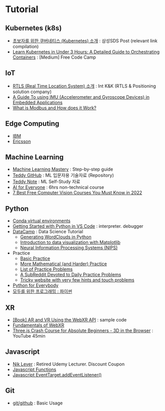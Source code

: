 # Tutorial

## Kubernetes (k8s) 
- [초보자를 위한 쿠버네티스 (Kubernetes) 소개](https://m.post.naver.com/viewer/postView.nhn?volumeNo=14749083&memberNo=36733075&vType=VERTICAL) : 삼성SDS Post (relevant link compilation)
- [Learn Kubernetes in Under 3 Hours: A Detailed Guide to Orchestrating Containers](https://medium.com/free-code-camp/learn-kubernetes-in-under-3-hours-a-detailed-guide-to-orchestrating-containers-114ff420e882) : [Medium] Free Code Camp   

## IoT
- [RTLS (Real Time Location System) 소개](https://blog.naver.com/intknk2) : Int K&K (RTLS & Positioning solution company)  
- [A Guide To using IMU (Accelerometer and Gyroscope Devices) in Embedded Applications](http://www.starlino.com/imu_guide.html)  
- [What is Modbus and How does it Work?](https://youtu.be/txi2p5_OjKU)

## Edge Computing 
- [IBM](https://www.ibm.com/cloud/edge-computing)
- [Ericsson](https://www.ericsson.com/en/digital-services/edge-computing)  

## Machine Learning
- [Machine Learning Mastery](https://machinelearningmastery.com/start-here/) : Step-by-step guide
- [Teddy GitHub](https://github.com/teddylee777/machine-learning) : ML 입문자용 기술자료 (Repository) 
- [Teddy Note](https://teddylee777.github.io/) : ML Self-Study 자료
- [AI for Everyone](https://www.deeplearning.ai/program/ai-for-everyone/) : 6hrs non-technical course 
- [7 Best Free Computer Vision Courses You Must Know in 2022](https://www.mltut.com/best-free-computer-vision-courses/)

## Python
- [Conda virtual environments](https://conda.io/projects/conda/en/latest/user-guide/tasks/manage-environments.html#creating-an-environment-with-commands)  
- [Getting Started with Python in VS Code](https://code.visualstudio.com/docs/python/python-tutorial) : interpreter. debugger
- [DataCamp](https://www.datacamp.com/community/tutorials) : Data Science Tutorial  
   - [Generating WordClouds in Python](https://www.datacamp.com/community/tutorials/wordcloud-python)
   - [Introduction to data visualization with Matplotlib](https://campus.datacamp.com/courses/introduction-to-data-visualization-with-matplotlib/introduction-to-matplotlib?ex=1)
   - [Neural Information Processing Systems (NIPS)](https://app.datacamp.com/learn/projects/158?open-modal=project-upgrade-modal)
- Practice
   - [Basic Practice](http://codingbat.com/python)
   - [More Mathematical (and Harder) Practice](https://projecteuler.net/archives)
   - [List of Practice Problems](http://www.codeabbey.com/index/task_list)
   - [A SubReddit Devoted to Daily Practice Problems](https://www.reddit.com/r/dailyprogrammer)
   - [Tricky website with very few hints and touch problems](http://www.pythonchallenge.com/)
- [Python for Everybody](https://www.py4e.com/)
- [모두를 위한 프로그래밍 : 파이썬](https://www.edwith.org/pythonforeverybody)  

## XR
- [[Book] AR and VR Using the WebXR API](https://github.com/Apress/ar-vr-using-webxr-api) : sample code  
- [Fundamentals of WebXR](https://developer.mozilla.org/en-US/docs/Web/API/WebXR_Device_API/Fundamentals)  
- [Three.js Crash Course for Absolute Beginners - 3D in the Browser](https://youtu.be/6oFvqLfRnsU) : YouTube 45min

## Javascript
- [Nik Lever](https://niklever.com/) : Retired Udemy Lecturer. Discount Coupon
- [Javascript Functions](https://developer.mozilla.org/en-US/docs/Web/JavaScript/Guide/Functions)
- [Javascript EventTarget.addEventListener()](https://developer.mozilla.org/en-US/docs/Web/API/EventTarget/addEventListener)

## Git
- [git/github](https://blog.naver.com/nicholasdw/222290803114) : Basic Usage  


